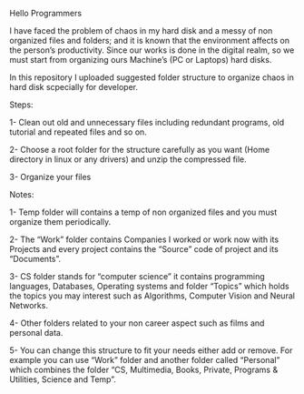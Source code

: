Hello Programmers

I have faced the problem of chaos in my hard disk and a messy of non organized files and folders;
and it is known that the environment affects on the person’s productivity. 
Since our works is done in the digital realm, so we must start from organizing ours Machine’s (PC or Laptops) hard disks. 

In this repository I uploaded suggested folder structure to organize chaos in hard disk scpecially for developer.

Steps:

1-	Clean out old and unnecessary files including redundant programs, old tutorial and repeated files and so on.

2-	Choose a root folder for the structure carefully as you want (Home directory in linux or any drivers) and unzip the compressed file.

3-  Organize your files


Notes:

1-	Temp folder will contains a temp of non organized files and you must organize them periodically. 

2-	The “Work” folder contains Companies I worked or work now with its Projects and 
    every project contains the “Source” code of project and its “Documents”. 

3-	CS folder stands for “computer science” it contains programming languages, Databases, 
    Operating systems and folder “Topics” which holds the topics you may interest such as Algorithms, Computer Vision and Neural Networks.

4-	Other folders related to your non career aspect such as films and personal data.

5-	You can change this structure to fit your needs either add or remove. For example you can use “Work” folder
    and another folder called “Personal” which combines the folder “CS, Multimedia, Books, Private, Programs & Utilities, Science and Temp”.
